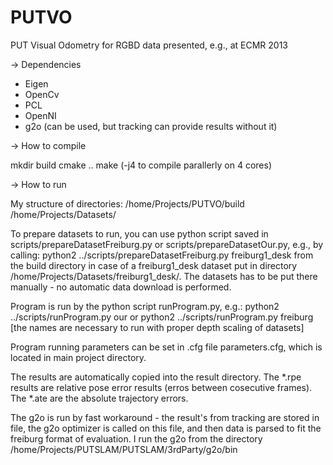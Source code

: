 PUTVO
=====

PUT Visual Odometry for RGBD data presented, e.g., at ECMR 2013

-> Dependencies

- Eigen
- OpenCv
- PCL
- OpenNI
- g2o (can be used, but tracking can provide results without it)

-> How to compile

mkdir build
cmake ..
make (-j4 to compile parallerly on 4 cores)

-> How to run

My structure of directories:
 /home/Projects/PUTVO/build
 /home/Projects/Datasets/

To prepare datasets to run, you can use python script saved in scripts/prepareDatasetFreiburg.py or scripts/prepareDatasetOur.py, e.g., by calling:
python2 ../scripts/prepareDatasetFreiburg.py freiburg1_desk
from the build directory in case of a freiburg1_desk dataset put in directory /home/Projects/Datasets/freiburg1_desk/. 
The datasets has to be put there manually - no automatic data download is performed.

Program is run by the python script runProgram.py, e.g.:
python2 ../scripts/runProgram.py our 
or
python2 ../scripts/runProgram.py freiburg
[the names are necessary to run with proper depth scaling of datasets]

Program running parameters can be set in .cfg file parameters.cfg, which is located in main project directory.

The results are automatically copied into the result directory. The *.rpe results are relative pose error results (erros between cosecutive frames). The *.ate are the absolute trajectory errors.

The g2o is run by fast workaround - the result's from tracking are stored in file, the g2o optimizer is called on this file, and then data is parsed to fit the freiburg format of evaluation.
I run the g2o from the directory /home/Projects/PUTSLAM/PUTSLAM/3rdParty/g2o/bin


